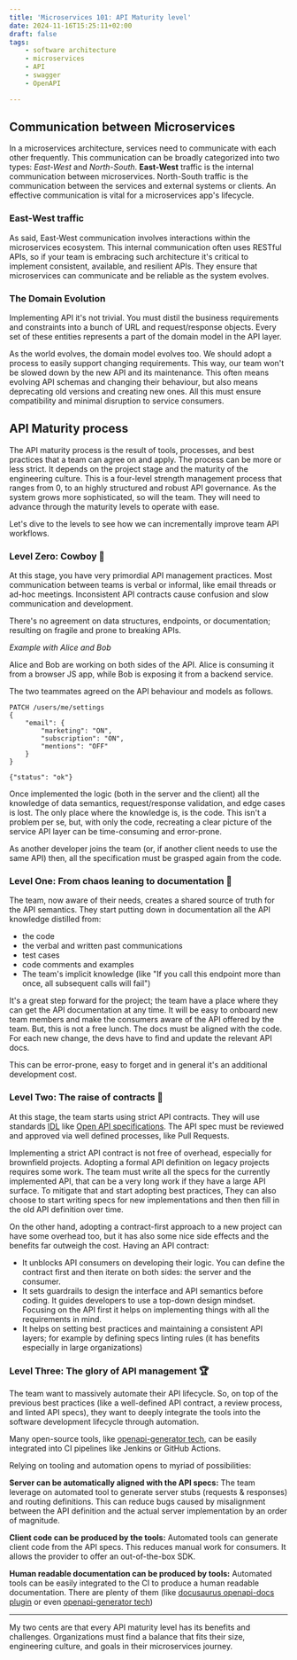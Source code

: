 ```yaml
---
title: 'Microservices 101: API Maturity level'
date: 2024-11-16T15:25:11+02:00
draft: false
tags:
    - software architecture
    - microservices
    - API
    - swagger
    - OpenAPI

---
```


## Communication between Microservices

In a microservices architecture, services need to communicate with each other frequently. This communication can be broadly categorized into two types: *East-West* and *North-South*.
**East-West** traffic is the internal communication between microservices. North-South traffic is the communication between the services and external systems or clients.
An effective communication is vital for a microservices app's lifecycle.

### East-West traffic

As said, East-West communication involves interactions within the microservices ecosystem. This internal communication often uses RESTful APIs, so if your team is embracing such architecture it's critical to implement consistent, available, and resilient APIs. They ensure that microservices can communicate and be reliable as the system evolves.

### The Domain Evolution

Implementing API it's not trivial. You must distil the business requirements and constraints into a bunch of URL and request/response objects.
Every set of these entities represents a part of the domain model in the API layer.

As the world evolves, the domain model evolves too. We should adopt a process to easily support changing requirements. This way, our team won't be slowed down by the new API and its maintenance. This often means evolving API schemas and changing their behaviour, but also means deprecating old versions and creating new ones. All this must ensure compatibility and minimal disruption to service consumers.

## API Maturity process

The API maturity process is the result of tools, processes, and best practices that a team can agree on and apply. The process can be more or less strict. It depends on the project stage and the maturity of the engineering culture.
This is a four-level strength management process that ranges from 0, to an highly structured and robust API governance.
As the system grows more sophisticated, so will the team. They will need to advance through the maturity levels to operate with ease.

Let's dive to the levels to see how we can incrementally improve team API workflows.

### Level Zero: Cowboy 🤠

At this stage, you have very primordial API management practices. Most communication between teams is verbal or informal, like email threads or ad-hoc meetings. Inconsistent API contracts cause confusion and slow communication and development.

There's no agreement on data structures, endpoints, or documentation; resulting on fragile and prone to breaking APIs.

*Example with Alice and Bob*

Alice and Bob are working on both sides of the API. Alice is consuming it from a browser JS app, while Bob is exposing it from a backend service.

The two teammates agreed on the API behaviour and models as follows.

```
PATCH /users/me/settings
{
	"email": {
		"marketing": "ON",
		"subscription": "ON",
		"mentions": "OFF"
	}
}

{"status": "ok"}
``` 

Once implemented the logic (both in the server and the client) all the knowledge of data semantics, request/response validation, and edge cases is lost. The only place where the knowledge is, is the code.
This isn't a problem per se, but, with only the code, recreating a clear picture of the service API layer can be time-consuming and error-prone.

As another developer joins the team (or, if another client needs to use the same API) then, all the specification must be grasped again from the code.

### Level One: From chaos leaning to documentation 📜

The team, now aware of their needs, creates a shared source of truth for the API semantics.
They start putting down in documentation all the API knowledge distilled from:

- the code
- the verbal and written past communications
- test cases
- code comments and examples
- The team's implicit knowledge (like "If you call this endpoint more than once, all subsequent calls will fail")

It's a great step forward for the project; the team have a place where they can get the API documentation at any time. It will be easy to onboard new team members and make the consumers aware of the API offered by the team.
But, this is not a free lunch. The docs must be aligned with the code. For each new change, the devs have to find and update the relevant API docs.

This can be error-prone, easy to forget and in general it's an additional development cost.

### Level Two: The raise of contracts 🤝

At this stage, the team starts using strict API contracts. They will use standards [IDL](https://en.wikipedia.org/wiki/Interface_description_language) like [Open API specifications](https://www.openapis.org/what-is-openapi). The API spec must be reviewed and approved via well defined processes, like Pull Requests.

Implementing a strict API contract is not free of overhead, especially for brownfield projects.
Adopting a formal API definition on legacy projects requires some work. The team must write all the specs for the currently implemented API, that can be a very long work if they have a large API surface.
To mitigate that and start adopting best practices, They can also choose to start writing specs for new implementations and then then fill in the old API definition over time.

On the other hand, adopting a contract-first approach to a new project can have some overhead too, but it has also some nice side effects and the benefits far outweigh the cost.
Having an API contract:

- It unblocks API consumers on developing their logic. You can define the contract first and then iterate on both sides: the server and the consumer.
- It sets guardrails to design the interface and API semantics before coding. It guides developers to use a top-down design mindset. Focusing on the API first it helps on implementing things with all the requirements in mind.
- It helps on setting best practices and maintaining a consistent API layers; for example by defining specs linting rules (it has benefits especially in large organizations)

### Level Three: The glory of API management 🏆

The team want to massively automate their API lifecycle. So, on top of the previous best practices (like a well-defined API contract, a review process, and linted API specs), they want to deeply integrate the tools into the software development lifecycle through automation.

Many open-source tools, like [openapi-generator tech](https://openapi-generator.tech), can be easily integrated into CI pipelines like Jenkins or GitHub Actions.

Relying on tooling and automation opens to myriad of possibilities:

**Server can be automatically aligned with the API specs:** The team leverage on automated tool to generate server stubs (requests & responses) and routing definitions.
This can reduce bugs caused by misalignment between the API definition and the actual server implementation by an order of magnitude.

**Client code can be produced by the tools:** Automated tools can generate client code from the API specs. This reduces manual work for consumers. It allows the provider to offer an out-of-the-box SDK.

**Human readable documentation can be produced by tools:** Automated tools can be easily integrated to the CI to produce a human readable documentation. There are plenty of them (like [docusaurus openapi-docs plugin](https://github.com/PaloAltoNetworks/docusaurus-openapi-docs) or even [openapi-generator tech](https://openapi-generator.tech))

---

My two cents are that every API maturity level has its benefits and challenges. Organizations must find a balance that fits their size, engineering culture, and goals in their microservices journey.
